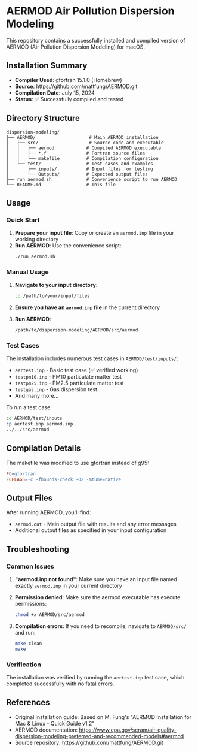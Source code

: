 # AERMOD Air Pollution Dispersion Modeling

This repository contains a successfully installed and compiled version of AERMOD (Air Pollution Dispersion Modeling) for macOS.

## Installation Summary

- **Compiler Used**: gfortran 15.1.0 (Homebrew)
- **Source**: https://github.com/mattfung/AERMOD.git
- **Compilation Date**: July 15, 2024
- **Status**: ✅ Successfully compiled and tested

## Directory Structure

```
dispersion-modeling/
├── AERMOD/                    # Main AERMOD installation
│   ├── src/                   # Source code and executable
│   │   ├── aermod            # Compiled AERMOD executable
│   │   ├── *.f               # Fortran source files
│   │   └── makefile          # Compilation configuration
│   └── test/                 # Test cases and examples
│       ├── inputs/           # Input files for testing
│       └── Outputs/          # Expected output files
├── run_aermod.sh             # Convenience script to run AERMOD
└── README.md                 # This file
```

## Usage

### Quick Start

1. **Prepare your input file**: Copy or create an `aermod.inp` file in your working directory
2. **Run AERMOD**: Use the convenience script:
   ```bash
   ./run_aermod.sh
   ```

### Manual Usage

1. **Navigate to your input directory**:
   ```bash
   cd /path/to/your/input/files
   ```

2. **Ensure you have an `aermod.inp` file** in the current directory

3. **Run AERMOD**:
   ```bash
   /path/to/dispersion-modeling/AERMOD/src/aermod
   ```

### Test Cases

The installation includes numerous test cases in `AERMOD/test/inputs/`:

- `aertest.inp` - Basic test case (✅ verified working)
- `testpm10.inp` - PM10 particulate matter test
- `testpm25.inp` - PM2.5 particulate matter test
- `testgas.inp` - Gas dispersion test
- And many more...

To run a test case:
```bash
cd AERMOD/test/inputs
cp aertest.inp aermod.inp
../../src/aermod
```

## Compilation Details

The makefile was modified to use gfortran instead of g95:

```makefile
FC=gfortran
FCFLAGS=-c -fbounds-check -O2 -mtune=native
```

## Output Files

After running AERMOD, you'll find:
- `aermod.out` - Main output file with results and any error messages
- Additional output files as specified in your input configuration

## Troubleshooting

### Common Issues

1. **"aermod.inp not found"**: Make sure you have an input file named exactly `aermod.inp` in your current directory

2. **Permission denied**: Make sure the aermod executable has execute permissions:
   ```bash
   chmod +x AERMOD/src/aermod
   ```

3. **Compilation errors**: If you need to recompile, navigate to `AERMOD/src/` and run:
   ```bash
   make clean
   make
   ```

### Verification

The installation was verified by running the `aertest.inp` test case, which completed successfully with no fatal errors.

## References

- Original installation guide: Based on M. Fung's "AERMOD Installation for Mac & Linux - Quick Guide v1.2"
- AERMOD documentation: https://www.epa.gov/scram/air-quality-dispersion-modeling-preferred-and-recommended-models#aermod
- Source repository: https://github.com/mattfung/AERMOD.git 